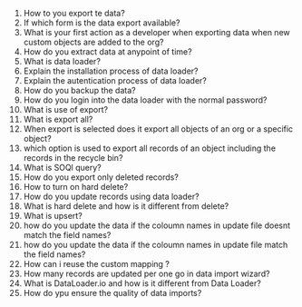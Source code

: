 1. How to you export te data?
2. If which form is the data export available?
3. What is your first action as a developer when exporting data when new custom objects are added to the org?
4. How do you extract data at anypoint of time?
5. What is data loader?
6. Explain the installation process of data loader?
7. Explain the autentication process of data loader? 
8. How do you backup the data?
9. How do you login into the data loader with the normal password?
10. What is use of export?
11. What is export all?
12. When export is selected does it export all objects of an org or a specific object?
13. which option is used to export all records of an object including the records in the recycle bin?
14. What is SOQl query?
15. How do you export only deleted records?
16. How to turn on hard delete?
17. How do you update records using data loader?
18. What is hard delete and how is it different from delete?
19. What is upsert?
20. how do you update the data if the coloumn names in update file doesnt match the field names?
21. how do you update the data if the coloumn names in update file match the field names?
22. How can i reuse the custom mapping ?
23. How many records are updated per one go in data import wizard?
24. What is DataLoader.io and how is it different from Data Loader?
25. How do ypu ensure the quality of data imports?
